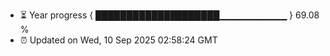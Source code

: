 - ⏳ Year progress { ████████████████████▁▁▁▁▁▁▁▁▁▁ } 69.08 %
- ⏰ Updated on Wed, 10 Sep 2025 02:58:24 GMT

